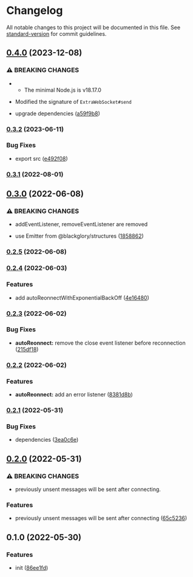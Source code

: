 # Changelog

All notable changes to this project will be documented in this file. See [standard-version](https://github.com/conventional-changelog/standard-version) for commit guidelines.

## [0.4.0](https://github.com/BlackGlory/extra-websocket/compare/v0.3.2...v0.4.0) (2023-12-08)


### ⚠ BREAKING CHANGES

* - The minimal Node.js is v18.17.0
- Modified the signature of `ExtraWebSocket#send`

* upgrade dependencies ([a59f9b8](https://github.com/BlackGlory/extra-websocket/commit/a59f9b8f67a4423dcb304006fac70defbc5f7484))

### [0.3.2](https://github.com/BlackGlory/extra-websocket/compare/v0.3.1...v0.3.2) (2023-06-11)


### Bug Fixes

* export src ([e492f08](https://github.com/BlackGlory/extra-websocket/commit/e492f08e4eb31b02b2cea999c92ed1f9fe3041c6))

### [0.3.1](https://github.com/BlackGlory/extra-websocket/compare/v0.3.0...v0.3.1) (2022-08-01)

## [0.3.0](https://github.com/BlackGlory/extra-websocket/compare/v0.2.5...v0.3.0) (2022-06-08)


### ⚠ BREAKING CHANGES

* addEventListener, removeEventListener are removed

* use Emitter from @blackglory/structures ([1858862](https://github.com/BlackGlory/extra-websocket/commit/1858862bfa5a0d709dc4a87a8c122da4e12eb479))

### [0.2.5](https://github.com/BlackGlory/extra-websocket/compare/v0.2.4...v0.2.5) (2022-06-08)

### [0.2.4](https://github.com/BlackGlory/extra-websocket/compare/v0.2.3...v0.2.4) (2022-06-03)


### Features

* add autoReonnectWithExponentialBackOff ([4e16480](https://github.com/BlackGlory/extra-websocket/commit/4e16480c0e0dd53ac2d9a726944f7f10cf25d3e0))

### [0.2.3](https://github.com/BlackGlory/extra-websocket/compare/v0.2.2...v0.2.3) (2022-06-02)


### Bug Fixes

* **autoReonnect:** remove the close event listener before reconnection ([215df18](https://github.com/BlackGlory/extra-websocket/commit/215df188257f7a7ef9f12b200325826141dffc97))

### [0.2.2](https://github.com/BlackGlory/extra-websocket/compare/v0.2.1...v0.2.2) (2022-06-02)


### Features

* **autoReonnect:** add an error listener ([8381d8b](https://github.com/BlackGlory/extra-websocket/commit/8381d8ba6ff2b75a3268d542f40c38b0e07c21e4))

### [0.2.1](https://github.com/BlackGlory/extra-websocket/compare/v0.2.0...v0.2.1) (2022-05-31)


### Bug Fixes

* dependencies ([3ea0c6e](https://github.com/BlackGlory/extra-websocket/commit/3ea0c6e0255088e2544453548033db07113bbfd0))

## [0.2.0](https://github.com/BlackGlory/extra-websocket/compare/v0.1.0...v0.2.0) (2022-05-31)


### ⚠ BREAKING CHANGES

* previously unsent messages will be sent after connecting.

### Features

* previously unsent messages will be sent after connecting ([65c5236](https://github.com/BlackGlory/extra-websocket/commit/65c5236f966a2df72bd099b598f800b604551d24))

## 0.1.0 (2022-05-30)


### Features

* init ([86ee1fd](https://github.com/BlackGlory/extra-websocket/commit/86ee1fd768dd68f7ccea3be04b32fc009beaa76e))
